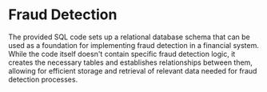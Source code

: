 # Fraud Detection
The provided SQL code sets up a relational database schema that can be used as a foundation for implementing fraud detection in a financial system. While the code itself doesn't contain specific fraud detection logic, it creates the necessary tables and establishes relationships between them, allowing for efficient storage and retrieval of relevant data needed for fraud detection processes.
